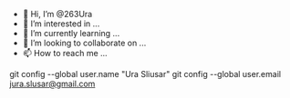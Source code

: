 - 👋 Hi, I’m @263Ura
- 👀 I’m interested in ...
- 🌱 I’m currently learning ...
- 💞️ I’m looking to collaborate on ...
- 📫 How to reach me ...

<!---
263Ura/263Ura is a ✨ special ✨ repository because its `README.md` (this file) appears on your GitHub profile.
You can click the Preview link to take a look at your changes.
--->
git config --global user.name "Ura Sliusar"
git config --global user.email jura.slusar@gmail.com 
